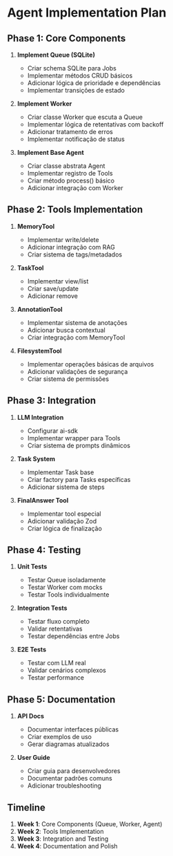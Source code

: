 # Agent Implementation Plan

## Phase 1: Core Components

1. **Implement Queue (SQLite)**
   - Criar schema SQLite para Jobs
   - Implementar métodos CRUD básicos
   - Adicionar lógica de prioridade e dependências
   - Implementar transições de estado

2. **Implement Worker**
   - Criar classe Worker que escuta a Queue
   - Implementar lógica de retentativas com backoff
   - Adicionar tratamento de erros
   - Implementar notificação de status

3. **Implement Base Agent**
   - Criar classe abstrata Agent
   - Implementar registro de Tools
   - Criar método process() básico
   - Adicionar integração com Worker

## Phase 2: Tools Implementation

1. **MemoryTool**
   - Implementar write/delete
   - Adicionar integração com RAG
   - Criar sistema de tags/metadados

2. **TaskTool**
   - Implementar view/list
   - Criar save/update
   - Adicionar remove

3. **AnnotationTool**
   - Implementar sistema de anotações
   - Adicionar busca contextual
   - Criar integração com MemoryTool

4. **FilesystemTool**
   - Implementar operações básicas de arquivos
   - Adicionar validações de segurança
   - Criar sistema de permissões

## Phase 3: Integration

1. **LLM Integration**
   - Configurar ai-sdk
   - Implementar wrapper para Tools
   - Criar sistema de prompts dinâmicos

2. **Task System**
   - Implementar Task base
   - Criar factory para Tasks específicas
   - Adicionar sistema de steps

3. **FinalAnswer Tool**
   - Implementar tool especial
   - Adicionar validação Zod
   - Criar lógica de finalização

## Phase 4: Testing

1. **Unit Tests**
   - Testar Queue isoladamente
   - Testar Worker com mocks
   - Testar Tools individualmente

2. **Integration Tests**
   - Testar fluxo completo
   - Validar retentativas
   - Testar dependências entre Jobs

3. **E2E Tests**
   - Testar com LLM real
   - Validar cenários complexos
   - Testar performance

## Phase 5: Documentation

1. **API Docs**
   - Documentar interfaces públicas
   - Criar exemplos de uso
   - Gerar diagramas atualizados

2. **User Guide**
   - Criar guia para desenvolvedores
   - Documentar padrões comuns
   - Adicionar troubleshooting

## Timeline

1. **Week 1**: Core Components (Queue, Worker, Agent)
2. **Week 2**: Tools Implementation
3. **Week 3**: Integration and Testing
4. **Week 4**: Documentation and Polish